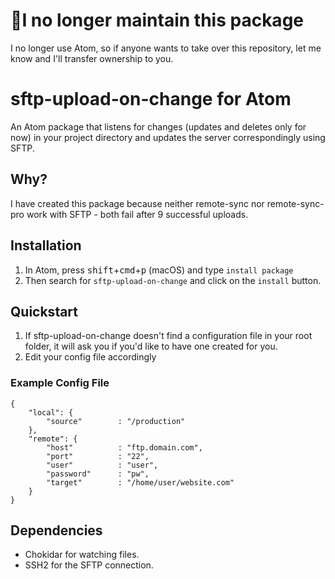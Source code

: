 # 🚨I no longer maintain this package

I no longer use Atom, so if anyone wants to take over this repository, let me know and I'll transfer ownership to you.

# sftp-upload-on-change for Atom

An Atom package that listens for changes (updates and deletes only for now) in your project directory and updates the server correspondingly using SFTP.

## Why?

I have created this package because neither remote-sync nor remote-sync-pro work with SFTP - both fail after 9 successful uploads.

## Installation

1. In Atom, press <kbd>shift</kbd>+<kbd>cmd</kbd>+<kbd>p</kbd> (macOS) and type `install package`
2. Then search for `sftp-upload-on-change` and click on the `install` button.

## Quickstart

1. If sftp-upload-on-change doesn't find a configuration file in your root folder, it will ask you if you'd like to have one created for you.
2. Edit your config file accordingly

### Example Config File
```
{
	"local": {
		"source"		: "/production"
	},
	"remote": {
		"host"			: "ftp.domain.com",
		"port"			: "22",
		"user"			: "user",
		"password"		: "pw",
		"target"		: "/home/user/website.com"
	}
}

```

## Dependencies

 - Chokidar for watching files.
 - SSH2 for the SFTP connection.
